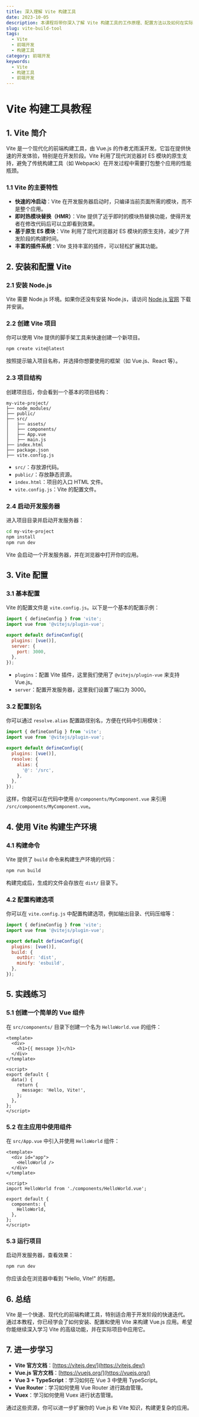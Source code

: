```yaml
---
title: 深入理解 Vite 构建工具
date: 2023-10-05
description: 本课程将带你深入了解 Vite 构建工具的工作原理、配置方法以及如何在实际项目中高效使用 Vite。
slug: vite-build-tool
tags:
  - Vite
  - 前端开发
  - 构建工具
category: 前端开发
keywords:
  - Vite
  - 构建工具
  - 前端开发
---
```


# Vite 构建工具教程

## 1. Vite 简介

Vite 是一个现代化的前端构建工具，由 Vue.js 的作者尤雨溪开发。它旨在提供快速的开发体验，特别是在开发阶段。Vite 利用了现代浏览器对 ES 模块的原生支持，避免了传统构建工具（如 Webpack）在开发过程中需要打包整个应用的性能瓶颈。

### 1.1 Vite 的主要特性

- **快速的冷启动**：Vite 在开发服务器启动时，只编译当前页面所需的模块，而不是整个应用。
- **即时热模块替换（HMR）**：Vite 提供了近乎即时的模块热替换功能，使得开发者在修改代码后可以立即看到效果。
- **基于原生 ES 模块**：Vite 利用了现代浏览器对 ES 模块的原生支持，减少了开发阶段的构建时间。
- **丰富的插件系统**：Vite 支持丰富的插件，可以轻松扩展其功能。

## 2. 安装和配置 Vite

### 2.1 安装 Node.js

Vite 需要 Node.js 环境。如果你还没有安装 Node.js，请访问 [Node.js 官网](https://nodejs.org/) 下载并安装。

### 2.2 创建 Vite 项目

你可以使用 Vite 提供的脚手架工具来快速创建一个新项目。

```bash
npm create vite@latest
```

按照提示输入项目名称，并选择你想要使用的框架（如 Vue.js、React 等）。

### 2.3 项目结构

创建项目后，你会看到一个基本的项目结构：

```
my-vite-project/
├── node_modules/
├── public/
├── src/
│   ├── assets/
│   ├── components/
│   ├── App.vue
│   ├── main.js
├── index.html
├── package.json
├── vite.config.js
```

- `src/`：存放源代码。
- `public/`：存放静态资源。
- `index.html`：项目的入口 HTML 文件。
- `vite.config.js`：Vite 的配置文件。

### 2.4 启动开发服务器

进入项目目录并启动开发服务器：

```bash
cd my-vite-project
npm install
npm run dev
```

Vite 会启动一个开发服务器，并在浏览器中打开你的应用。

## 3. Vite 配置

### 3.1 基本配置

Vite 的配置文件是 `vite.config.js`。以下是一个基本的配置示例：

```javascript
import { defineConfig } from 'vite';
import vue from '@vitejs/plugin-vue';

export default defineConfig({
  plugins: [vue()],
  server: {
    port: 3000,
  },
});
```

- `plugins`：配置 Vite 插件，这里我们使用了 `@vitejs/plugin-vue` 来支持 Vue.js。
- `server`：配置开发服务器，这里我们设置了端口为 3000。

### 3.2 配置别名

你可以通过 `resolve.alias` 配置路径别名，方便在代码中引用模块：

```javascript
import { defineConfig } from 'vite';
import vue from '@vitejs/plugin-vue';

export default defineConfig({
  plugins: [vue()],
  resolve: {
    alias: {
      '@': '/src',
    },
  },
});
```

这样，你就可以在代码中使用 `@/components/MyComponent.vue` 来引用 `/src/components/MyComponent.vue`。

## 4. 使用 Vite 构建生产环境

### 4.1 构建命令

Vite 提供了 `build` 命令来构建生产环境的代码：

```bash
npm run build
```

构建完成后，生成的文件会存放在 `dist/` 目录下。

### 4.2 配置构建选项

你可以在 `vite.config.js` 中配置构建选项，例如输出目录、代码压缩等：

```javascript
import { defineConfig } from 'vite';
import vue from '@vitejs/plugin-vue';

export default defineConfig({
  plugins: [vue()],
  build: {
    outDir: 'dist',
    minify: 'esbuild',
  },
});
```

## 5. 实践练习

### 5.1 创建一个简单的 Vue 组件

在 `src/components/` 目录下创建一个名为 `HelloWorld.vue` 的组件：

```vue
<template>
  <div>
    <h1>{{ message }}</h1>
  </div>
</template>

<script>
export default {
  data() {
    return {
      message: 'Hello, Vite!',
    };
  },
};
</script>
```

### 5.2 在主应用中使用组件

在 `src/App.vue` 中引入并使用 `HelloWorld` 组件：

```vue
<template>
  <div id="app">
    <HelloWorld />
  </div>
</template>

<script>
import HelloWorld from './components/HelloWorld.vue';

export default {
  components: {
    HelloWorld,
  },
};
</script>
```

### 5.3 运行项目

启动开发服务器，查看效果：

```bash
npm run dev
```

你应该会在浏览器中看到 "Hello, Vite!" 的标题。

## 6. 总结

Vite 是一个快速、现代化的前端构建工具，特别适合用于开发阶段的快速迭代。通过本教程，你已经学会了如何安装、配置和使用 Vite 来构建 Vue.js 应用。希望你能继续深入学习 Vite 的高级功能，并在实际项目中应用它。

## 7. 进一步学习

- **Vite 官方文档**：[https://vitejs.dev/](https://vitejs.dev/)
- **Vue.js 官方文档**：[https://vuejs.org/](https://vuejs.org/)
- **Vue 3 + TypeScript**：学习如何在 Vue 3 中使用 TypeScript。
- **Vue Router**：学习如何使用 Vue Router 进行路由管理。
- **Vuex**：学习如何使用 Vuex 进行状态管理。

通过这些资源，你可以进一步扩展你的 Vue.js 和 Vite 知识，构建更复杂的应用。